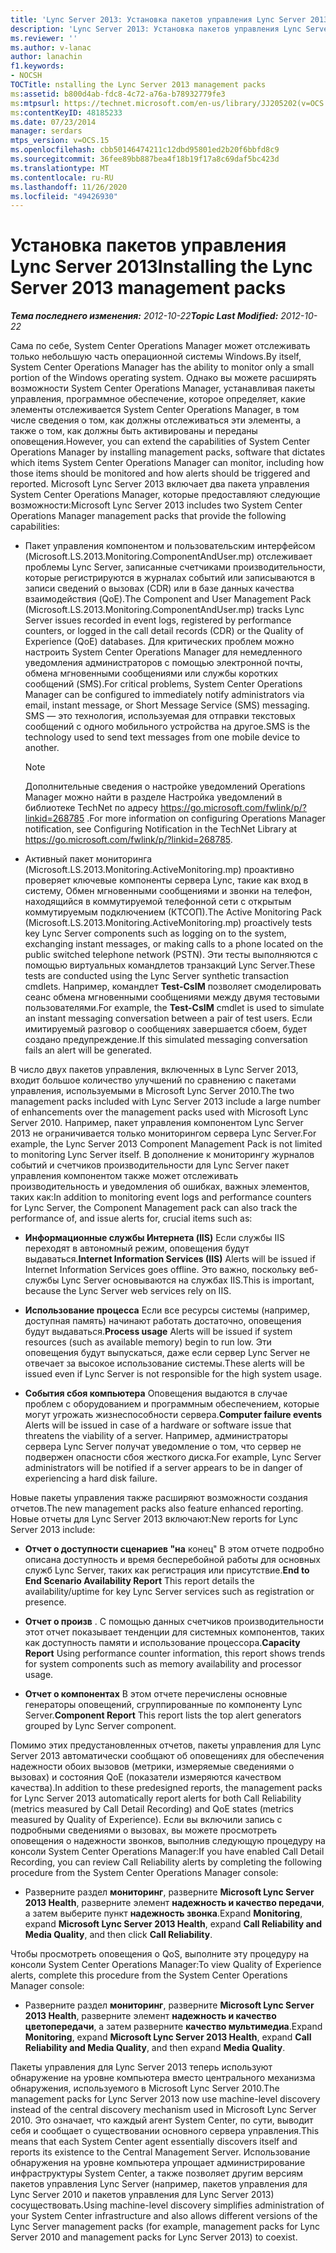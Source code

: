 ```yaml
---
title: 'Lync Server 2013: Установка пакетов управления Lync Server 2013'
description: 'Lync Server 2013: Установка пакетов управления Lync Server 2013.'
ms.reviewer: ''
ms.author: v-lanac
author: lanachin
f1.keywords:
- NOCSH
TOCTitle: nstalling the Lync Server 2013 management packs
ms:assetid: b800d4ab-fdc8-4c72-a76a-b78932779fe3
ms:mtpsurl: https://technet.microsoft.com/en-us/library/JJ205202(v=OCS.15)
ms:contentKeyID: 48185233
ms.date: 07/23/2014
manager: serdars
mtps_version: v=OCS.15
ms.openlocfilehash: cbb50146474211c12dbd95801ed2b20f6bbfd8c9
ms.sourcegitcommit: 36fee89bb887bea4f18b19f17a8c69daf5bc423d
ms.translationtype: MT
ms.contentlocale: ru-RU
ms.lasthandoff: 11/26/2020
ms.locfileid: "49426930"
---
```

# <a name="installing-the-lync-server-2013-management-packs"></a><span data-ttu-id="defe9-103">Установка пакетов управления Lync Server 2013</span><span class="sxs-lookup"><span data-stu-id="defe9-103">Installing the Lync Server 2013 management packs</span></span>

<div data-xmlns="http://www.w3.org/1999/xhtml">

<div class="topic" data-xmlns="http://www.w3.org/1999/xhtml" data-msxsl="urn:schemas-microsoft-com:xslt" data-cs="https://msdn.microsoft.com/">

<div data-asp="https://msdn2.microsoft.com/asp">



</div>

<div id="mainSection">

<div id="mainBody"><span data-ttu-id="defe9-104">

<span> </span></span><span class="sxs-lookup"><span data-stu-id="defe9-104">

<span> </span></span></span>

<span data-ttu-id="defe9-105">_**Тема последнего изменения:** 2012-10-22_</span><span class="sxs-lookup"><span data-stu-id="defe9-105">_**Topic Last Modified:** 2012-10-22_</span></span>

<span data-ttu-id="defe9-106">Сама по себе, System Center Operations Manager может отслеживать только небольшую часть операционной системы Windows.</span><span class="sxs-lookup"><span data-stu-id="defe9-106">By itself, System Center Operations Manager has the ability to monitor only a small portion of the Windows operating system.</span></span> <span data-ttu-id="defe9-107">Однако вы можете расширять возможности System Center Operations Manager, устанавливая пакеты управления, программное обеспечение, которое определяет, какие элементы отслеживается System Center Operations Manager, в том числе сведения о том, как должны отслеживаться эти элементы, а также о том, как должны быть активированы и переданы оповещения.</span><span class="sxs-lookup"><span data-stu-id="defe9-107">However, you can extend the capabilities of System Center Operations Manager by installing management packs, software that dictates which items System Center Operations Manager can monitor, including how those items should be monitored and how alerts should be triggered and reported.</span></span> <span data-ttu-id="defe9-108">Microsoft Lync Server 2013 включает два пакета управления System Center Operations Manager, которые предоставляют следующие возможности:</span><span class="sxs-lookup"><span data-stu-id="defe9-108">Microsoft Lync Server 2013 includes two System Center Operations Manager management packs that provide the following capabilities:</span></span>

  - <span data-ttu-id="defe9-109">Пакет управления компонентом и пользовательским интерфейсом (Microsoft.LS.2013.Monitoring.ComponentAndUser.mp) отслеживает проблемы Lync Server, записанные счетчиками производительности, которые регистрируются в журналах событий или записываются в записи сведений о вызовах (CDR) или в базе данных качества взаимодействия (QoE).</span><span class="sxs-lookup"><span data-stu-id="defe9-109">The Component and User Management Pack (Microsoft.LS.2013.Monitoring.ComponentAndUser.mp) tracks Lync Server issues recorded in event logs, registered by performance counters, or logged in the call detail records (CDR) or the Quality of Experience (QoE) databases.</span></span> <span data-ttu-id="defe9-110">Для критических проблем можно настроить System Center Operations Manager для немедленного уведомления администраторов с помощью электронной почты, обмена мгновенными сообщениями или службы коротких сообщений (SMS).</span><span class="sxs-lookup"><span data-stu-id="defe9-110">For critical problems, System Center Operations Manager can be configured to immediately notify administrators via email, instant message, or Short Message Service (SMS) messaging.</span></span> <span data-ttu-id="defe9-111">SMS — это технология, используемая для отправки текстовых сообщений с одного мобильного устройства на другое.</span><span class="sxs-lookup"><span data-stu-id="defe9-111">SMS is the technology used to send text messages from one mobile device to another.</span></span>
    
    <div>
    

    > [!NOTE]  
    > <span data-ttu-id="defe9-112">Дополнительные сведения о настройке уведомлений Operations Manager можно найти в разделе Настройка уведомлений в библиотеке TechNet по адресу <A class=uri href="https://go.microsoft.com/fwlink/p/?linkid=268785">https://go.microsoft.com/fwlink/p/?linkid=268785</A> .</span><span class="sxs-lookup"><span data-stu-id="defe9-112">For more information on configuring Operations Manager notification, see Configuring Notification in the TechNet Library at <A class=uri href="https://go.microsoft.com/fwlink/p/?linkid=268785">https://go.microsoft.com/fwlink/p/?linkid=268785</A>.</span></span>

    
    </div>

  - <span data-ttu-id="defe9-113">Активный пакет мониторинга (Microsoft.LS.2013.Monitoring.ActiveMonitoring.mp) проактивно проверяет ключевые компоненты сервера Lync, такие как вход в систему, Обмен мгновенными сообщениями и звонки на телефон, находящийся в коммутируемой телефонной сети с открытым коммутируемым подключением (КТСОП).</span><span class="sxs-lookup"><span data-stu-id="defe9-113">The Active Monitoring Pack (Microsoft.LS.2013.Monitoring.ActiveMonitoring.mp) proactively tests key Lync Server components such as logging on to the system, exchanging instant messages, or making calls to a phone located on the public switched telephone network (PSTN).</span></span> <span data-ttu-id="defe9-114">Эти тесты выполняются с помощью виртуальных командлетов транзакций Lync Server.</span><span class="sxs-lookup"><span data-stu-id="defe9-114">These tests are conducted using the Lync Server synthetic transaction cmdlets.</span></span> <span data-ttu-id="defe9-115">Например, командлет **Test-CsIM** позволяет смоделировать сеанс обмена мгновенными сообщениями между двумя тестовыми пользователями.</span><span class="sxs-lookup"><span data-stu-id="defe9-115">For example, the **Test-CsIM** cmdlet is used to simulate an instant messaging conversation between a pair of test users.</span></span> <span data-ttu-id="defe9-116">Если имитируемый разговор о сообщениях завершается сбоем, будет создано предупреждение.</span><span class="sxs-lookup"><span data-stu-id="defe9-116">If this simulated messaging conversation fails an alert will be generated.</span></span>

<span data-ttu-id="defe9-117">В число двух пакетов управления, включенных в Lync Server 2013, входит большое количество улучшений по сравнению с пакетами управления, используемыми в Microsoft Lync Server 2010.</span><span class="sxs-lookup"><span data-stu-id="defe9-117">The two management packs included with Lync Server 2013 include a large number of enhancements over the management packs used with Microsoft Lync Server 2010.</span></span> <span data-ttu-id="defe9-118">Например, пакет управления компонентом Lync Server 2013 не ограничивается только мониторингом сервера Lync Server.</span><span class="sxs-lookup"><span data-stu-id="defe9-118">For example, the Lync Server 2013 Component Management Pack is not limited to monitoring Lync Server itself.</span></span> <span data-ttu-id="defe9-119">В дополнение к мониторингу журналов событий и счетчиков производительности для Lync Server пакет управления компонентом также может отслеживать производительность и уведомления об ошибках, важных элементов, таких как:</span><span class="sxs-lookup"><span data-stu-id="defe9-119">In addition to monitoring event logs and performance counters for Lync Server, the Component Management pack can also track the performance of, and issue alerts for, crucial items such as:</span></span>

  - <span data-ttu-id="defe9-120">**Информационные службы Интернета (IIS)**   Если службы IIS переходят в автономный режим, оповещения будут выдаваться.</span><span class="sxs-lookup"><span data-stu-id="defe9-120">**Internet Information Services (IIS)**   Alerts will be issued if Internet Information Services goes offline.</span></span> <span data-ttu-id="defe9-121">Это важно, поскольку веб-службы Lync Server основываются на службах IIS.</span><span class="sxs-lookup"><span data-stu-id="defe9-121">This is important, because the Lync Server web services rely on IIS.</span></span>

  - <span data-ttu-id="defe9-122">**Использование процесса**   Если все ресурсы системы (например, доступная память) начинают работать достаточно, оповещения будут выдаваться.</span><span class="sxs-lookup"><span data-stu-id="defe9-122">**Process usage**   Alerts will be issued if system resources (such as available memory) begin to run low.</span></span> <span data-ttu-id="defe9-123">Эти оповещения будут выпускаться, даже если сервер Lync Server не отвечает за высокое использование системы.</span><span class="sxs-lookup"><span data-stu-id="defe9-123">These alerts will be issued even if Lync Server is not responsible for the high system usage.</span></span>

  - <span data-ttu-id="defe9-124">**События сбоя компьютера**   Оповещения выдаются в случае проблем с оборудованием и программным обеспечением, которые могут угрожать жизнеспособности сервера.</span><span class="sxs-lookup"><span data-stu-id="defe9-124">**Computer failure events**   Alerts will be issued in case of a hardware or software issue that threatens the viability of a server.</span></span> <span data-ttu-id="defe9-125">Например, администраторы сервера Lync Server получат уведомление о том, что сервер не подвержен опасности сбоя жесткого диска.</span><span class="sxs-lookup"><span data-stu-id="defe9-125">For example, Lync Server administrators will be notified if a server appears to be in danger of experiencing a hard disk failure.</span></span>

<span data-ttu-id="defe9-126">Новые пакеты управления также расширяют возможности создания отчетов.</span><span class="sxs-lookup"><span data-stu-id="defe9-126">The new management packs also feature enhanced reporting.</span></span> <span data-ttu-id="defe9-127">Новые отчеты для Lync Server 2013 включают:</span><span class="sxs-lookup"><span data-stu-id="defe9-127">New reports for Lync Server 2013 include:</span></span>

  - <span data-ttu-id="defe9-128">**Отчет о доступности сценариев "на**   конец"   В этом отчете подробно описана доступность и время бесперебойной работы для основных служб Lync Server, таких как регистрация или присутствие.</span><span class="sxs-lookup"><span data-stu-id="defe9-128">**End to End Scenario Availability Report**   This report details the availability/uptime for key Lync Server services such as registration or presence.</span></span>

  - <span data-ttu-id="defe9-129">**Отчет о произв**   .   С помощью данных счетчиков производительности этот отчет показывает тенденции для системных компонентов, таких как доступность памяти и использование процессора.</span><span class="sxs-lookup"><span data-stu-id="defe9-129">**Capacity Report**   Using performance counter information, this report shows trends for system components such as memory availability and processor usage.</span></span>

  - <span data-ttu-id="defe9-130">**Отчет о компонентах**   В этом отчете перечислены основные генераторы оповещений, сгруппированные по компоненту Lync Server.</span><span class="sxs-lookup"><span data-stu-id="defe9-130">**Component Report**   This report lists the top alert generators grouped by Lync Server component.</span></span>

<span data-ttu-id="defe9-131">Помимо этих предустановленных отчетов, пакеты управления для Lync Server 2013 автоматически сообщают об оповещениях для обеспечения надежности обоих вызовов (метрики, измеряемые сведениями о вызовах) и состояния QoE (показатели измеряются качеством качества).</span><span class="sxs-lookup"><span data-stu-id="defe9-131">In addition to these predesigned reports, the management packs for Lync Server 2013 automatically report alerts for both Call Reliability (metrics measured by Call Detail Recording) and QoE states (metrics measured by Quality of Experience).</span></span> <span data-ttu-id="defe9-132">Если вы включили запись с подробными сведениями о вызовах, вы можете просмотреть оповещения о надежности звонков, выполнив следующую процедуру на консоли System Center Operations Manager:</span><span class="sxs-lookup"><span data-stu-id="defe9-132">If you have enabled Call Detail Recording, you can review Call Reliability alerts by completing the following procedure from the System Center Operations Manager console:</span></span>

  - <span data-ttu-id="defe9-133">Разверните раздел **мониторинг**, разверните **Microsoft Lync Server 2013 Health**, разверните элемент **надежность и качество передачи**, а затем выберите пункт **надежность звонка**.</span><span class="sxs-lookup"><span data-stu-id="defe9-133">Expand **Monitoring**, expand **Microsoft Lync Server 2013 Health**, expand **Call Reliability and Media Quality**, and then click **Call Reliability**.</span></span>

<span data-ttu-id="defe9-134">Чтобы просмотреть оповещения о QoS, выполните эту процедуру на консоли System Center Operations Manager:</span><span class="sxs-lookup"><span data-stu-id="defe9-134">To view Quality of Experience alerts, complete this procedure from the System Center Operations Manager console:</span></span>

  - <span data-ttu-id="defe9-135">Разверните раздел **мониторинг**, разверните **Microsoft Lync Server 2013 Health**, разверните элемент **надежность и качество цветопередачи**, а затем разверните **качество мультимедиа**.</span><span class="sxs-lookup"><span data-stu-id="defe9-135">Expand **Monitoring**, expand **Microsoft Lync Server 2013 Health**, expand **Call Reliability and Media Quality**, and then expand **Media Quality**.</span></span>

<span data-ttu-id="defe9-136">Пакеты управления для Lync Server 2013 теперь используют обнаружение на уровне компьютера вместо центрального механизма обнаружения, используемого в Microsoft Lync Server 2010.</span><span class="sxs-lookup"><span data-stu-id="defe9-136">The management packs for Lync Server 2013 now use machine-level discovery instead of the central discovery mechanism used in Microsoft Lync Server 2010.</span></span> <span data-ttu-id="defe9-137">Это означает, что каждый агент System Center, по сути, выводит себя и сообщает о существовании основного сервера управления.</span><span class="sxs-lookup"><span data-stu-id="defe9-137">This means that each System Center agent essentially discovers itself and reports its existence to the Central Management Server.</span></span> <span data-ttu-id="defe9-138">Использование обнаружения на уровне компьютера упрощает администрирование инфраструктуры System Center, а также позволяет другим версиям пакетов управления Lync Server (например, пакетов управления для Lync Server 2010 и пакетов управления для Lync Server 2013) сосуществовать.</span><span class="sxs-lookup"><span data-stu-id="defe9-138">Using machine-level discovery simplifies administration of your System Center infrastructure and also allows different versions of the Lync Server management packs (for example, management packs for Lync Server 2010 and management packs for Lync Server 2013) to coexist.</span></span>

<span data-ttu-id="defe9-139"></div>

<span> </span>

</div>

</div>

</span><span class="sxs-lookup"><span data-stu-id="defe9-139"></div>

<span> </span>

</div>

</div>

</span></span></div>

